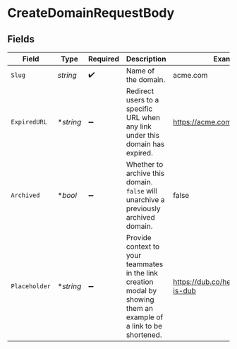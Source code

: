 # CreateDomainRequestBody


## Fields

| Field                                                                                                              | Type                                                                                                               | Required                                                                                                           | Description                                                                                                        | Example                                                                                                            |
| ------------------------------------------------------------------------------------------------------------------ | ------------------------------------------------------------------------------------------------------------------ | ------------------------------------------------------------------------------------------------------------------ | ------------------------------------------------------------------------------------------------------------------ | ------------------------------------------------------------------------------------------------------------------ |
| `Slug`                                                                                                             | *string*                                                                                                           | :heavy_check_mark:                                                                                                 | Name of the domain.                                                                                                | acme.com                                                                                                           |
| `ExpiredURL`                                                                                                       | **string*                                                                                                          | :heavy_minus_sign:                                                                                                 | Redirect users to a specific URL when any link under this domain has expired.                                      | https://acme.com/expired                                                                                           |
| `Archived`                                                                                                         | **bool*                                                                                                            | :heavy_minus_sign:                                                                                                 | Whether to archive this domain. `false` will unarchive a previously archived domain.                               | false                                                                                                              |
| `Placeholder`                                                                                                      | **string*                                                                                                          | :heavy_minus_sign:                                                                                                 | Provide context to your teammates in the link creation modal by showing them an example of a link to be shortened. | https://dub.co/help/article/what-is-dub                                                                            |